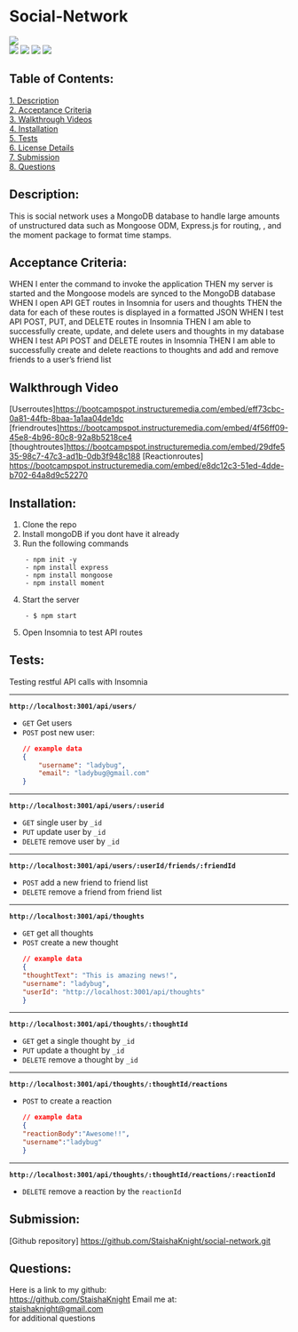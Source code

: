 # Social-Network


![](https://img.shields.io/badge/Created%20by-Victor%20Cesar%20Lopez-blue?style=for-the-badge)  
![](https://img.shields.io/badge/Database-MongoDB-yellow?style=flat-square&logo=mongoDB)  ![](https://img.shields.io/badge/npm%20package-express-orange?style=flat-square&logo=npm) ![](https://img.shields.io/badge/npm%20package-mongoose-cyan?style=flat-square&logo=npm) ![](https://img.shields.io/badge/npm%20package-moment-%3CCOLOR%3E?style=flat-square&logo=npm)
 ## Table of Contents:  
[1. Description](#Description)  
[2. Acceptance Criteria](#Acceptance-Criteria)  
[3. Walkthrough Videos](#Walkthrough-Videos)  
[4. Installation](#Installation)  
[5. Tests](#Tests)  
[6. License Details](#License-Details)  
[7. Submission](#Submission)   
[8. Questions](#Questions)  
## Description:
This is social network  uses a MongoDB database to handle large amounts of unstructured data such as Mongoose ODM, Express.js for routing, , and the moment package to format time stamps.

## Acceptance Criteria:
WHEN I enter the command to invoke the application
THEN my server is started and the Mongoose models are synced to the MongoDB database
WHEN I open API GET routes in Insomnia for users and thoughts
THEN the data for each of these routes is displayed in a formatted JSON
WHEN I test API POST, PUT, and DELETE routes in Insomnia
THEN I am able to successfully create, update, and delete users and thoughts in my database
WHEN I test API POST and DELETE routes in Insomnia
THEN I am able to successfully create and delete reactions to thoughts and add and remove friends to a user’s friend list

## Walkthrough Video

[Userroutes]https://bootcampspot.instructuremedia.com/embed/eff73cbc-0a81-44fb-8baa-1a1aa04de1dc
[friendroutes]https://bootcampspot.instructuremedia.com/embed/4f56ff09-45e8-4b96-80c8-92a8b5218ce4
[thoughtroutes]https://bootcampspot.instructuremedia.com/embed/29dfe535-98c7-47c3-ad1b-0db3f948c188
[Reactionroutes] https://bootcampspot.instructuremedia.com/embed/e8dc12c3-51ed-4dde-b702-64a8d9c52270

  

## Installation: 
1. Clone the repo 
2. Install mongoDB if you dont have it already
3. Run the following commands
```
    - npm init -y
    - npm install express
    - npm install mongoose
    - npm install moment
```
4. Start the server
```
    - $ npm start
```
5. Open Insomnia to test API routes

## Tests:  

Testing restful API calls with Insomnia   

---
**`http://localhost:3001/api/users/`**
* `GET` Get users
* `POST` post new user:
    ```json
    // example data
    {
        "username": "ladybug",
        "email": "ladybug@gmail.com"
    }
    ```
---
**`http://localhost:3001/api/users/:userid`**
* `GET` single user by `_id` 
* `PUT` update user by  `_id`
* `DELETE` remove user by `_id`
---
**`http://localhost:3001/api/users/:userId/friends/:friendId`**
* `POST` add a new friend to friend list
* `DELETE` remove a friend from friend list
---
**`http://localhost:3001/api/thoughts`** 
* `GET` get all thoughts
* `POST` create a new thought
    ```json
    // example data
    {
    "thoughtText": "This is amazing news!",
    "username": "ladybug",
    "userId": "http://localhost:3001/api/thoughts"
    }
    ```
---
**`http://localhost:3001/api/thoughts/:thoughtId`**
* `GET` get a single thought by  `_id`
* `PUT` update a thought by `_id`
* `DELETE` remove a thought by `_id`
---

**`http://localhost:3001/api/thoughts/:thoughtId/reactions`**

* `POST` to create a reaction 
    ```json
    // example data
    {
    "reactionBody":"Awesome!!",
    "username":"ladybug"
    }
    ```
---
**`http://localhost:3001/api/thoughts/:thoughtId/reactions/:reactionId`**
* `DELETE` remove a reaction by the `reactionId` 


## Submission:
 [Github repository] https://github.com/StaishaKnight/social-network.git
 
## Questions:
 Here is a link to my github:  
  https://github.com/StaishaKnight
 Email me at:  
staishaknight@gmail.com  
for additional questions

